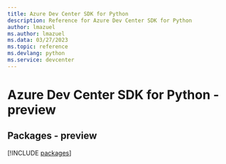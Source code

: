 ```yaml
---
title: Azure Dev Center SDK for Python
description: Reference for Azure Dev Center SDK for Python
author: lmazuel
ms.author: lmazuel
ms.data: 03/27/2023
ms.topic: reference
ms.devlang: python
ms.service: devcenter
---
```

# Azure Dev Center SDK for Python - preview
## Packages - preview
[!INCLUDE [packages](dev-center-index.md)]
